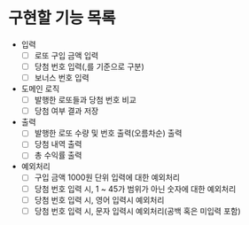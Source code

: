 # 구현할 기능 목록

- 입력
  - [ ] 로또 구입 금액 입력
  - [ ] 당첨 번호 입력(,를 기준으로 구분)
  - [ ] 보너스 번호 입력
- 도메인 로직
  - [ ] 발행한 로또들과 당첨 번호 비교
  - [ ] 당첨 여부 결과 저장
- 출력
  - [ ] 발행한 로또 수량 및 번호 출력(오름차순) 출력
  - [ ] 당첨 내역 출력
  - [ ] 총 수익률 출력
- 예외처리
  - [ ] 구입 금액 1000원 단위 입력에 대한 예외처리
  - [ ] 당첨 번호 입력 시, 1 ~ 45가 범위가 아닌 숫자에 대한 예외처리
  - [ ] 당첨 번호 입력 시, 영어 입력시 예외처리
  - [ ] 당첨 번호 입력 시, 문자 입력시 예외처리(공백 혹은 미입력 포함)
